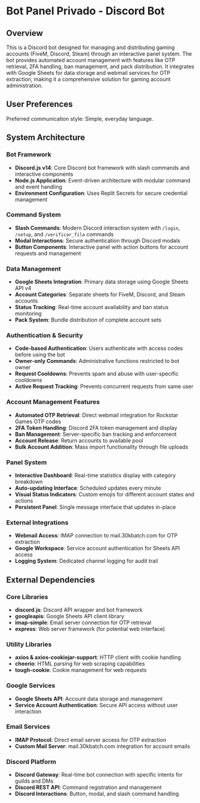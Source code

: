 # Bot Panel Privado - Discord Bot

## Overview

This is a Discord bot designed for managing and distributing gaming accounts (FiveM, Discord, Steam) through an interactive panel system. The bot provides automated account management with features like OTP retrieval, 2FA handling, ban management, and pack distribution. It integrates with Google Sheets for data storage and webmail services for OTP extraction, making it a comprehensive solution for gaming account administration.

## User Preferences

Preferred communication style: Simple, everyday language.

## System Architecture

### Bot Framework
- **Discord.js v14**: Core Discord bot framework with slash commands and interactive components
- **Node.js Application**: Event-driven architecture with modular command and event handling
- **Environment Configuration**: Uses Replit Secrets for secure credential management

### Command System
- **Slash Commands**: Modern Discord interaction system with `/login`, `/setup`, and `/verificar_fila` commands
- **Modal Interactions**: Secure authentication through Discord modals
- **Button Components**: Interactive panel with action buttons for account requests and management

### Data Management
- **Google Sheets Integration**: Primary data storage using Google Sheets API v4
- **Account Categories**: Separate sheets for FiveM, Discord, and Steam accounts
- **Status Tracking**: Real-time account availability and ban status monitoring
- **Pack System**: Bundle distribution of complete account sets

### Authentication & Security
- **Code-based Authentication**: Users authenticate with access codes before using the bot
- **Owner-only Commands**: Administrative functions restricted to bot owner
- **Request Cooldowns**: Prevents spam and abuse with user-specific cooldowns
- **Active Request Tracking**: Prevents concurrent requests from same user

### Account Management Features
- **Automated OTP Retrieval**: Direct webmail integration for Rockstar Games OTP codes
- **2FA Token Handling**: Discord 2FA token management and display
- **Ban Management**: Server-specific ban tracking and enforcement
- **Account Release**: Return accounts to available pool
- **Bulk Account Addition**: Mass import functionality through file uploads

### Panel System
- **Interactive Dashboard**: Real-time statistics display with category breakdown
- **Auto-updating Interface**: Scheduled updates every minute
- **Visual Status Indicators**: Custom emojis for different account states and actions
- **Persistent Panel**: Single message interface that updates in-place

### External Integrations
- **Webmail Access**: IMAP connection to mail.30kbatch.com for OTP extraction
- **Google Workspace**: Service account authentication for Sheets API access
- **Logging System**: Dedicated channel logging for audit trail

## External Dependencies

### Core Libraries
- **discord.js**: Discord API wrapper and bot framework
- **googleapis**: Google Sheets API client library
- **imap-simple**: Email server connection for OTP retrieval
- **express**: Web server framework (for potential web interface)

### Utility Libraries
- **axios & axios-cookiejar-support**: HTTP client with cookie handling
- **cheerio**: HTML parsing for web scraping capabilities
- **tough-cookie**: Cookie management for web requests

### Google Services
- **Google Sheets API**: Account data storage and management
- **Service Account Authentication**: Secure API access without user interaction

### Email Services
- **IMAP Protocol**: Direct email server access for OTP extraction
- **Custom Mail Server**: mail.30kbatch.com integration for account emails

### Discord Platform
- **Discord Gateway**: Real-time bot connection with specific intents for guilds and DMs
- **Discord REST API**: Command registration and management
- **Discord Interactions**: Button, modal, and slash command handling